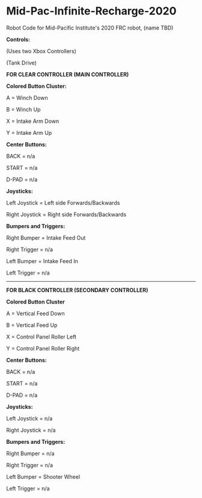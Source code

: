 # Mid-Pac-Infinite-Recharge-2020

Robot Code for Mid-Pacific Institute's 2020 FRC robot, (name TBD)

**Controls:**

(Uses two Xbox Controllers)

(Tank Drive)

**FOR CLEAR CONTROLLER (MAIN CONTROLLER)**

__Colored Button Cluster:__

A = Winch Down

B = Winch Up

X = Intake Arm Down

Y = Intake Arm Up


__Center Buttons:__

BACK = n/a

START = n/a

D-PAD = n/a


__Joysticks:__

Left Joystick = Left side Forwards/Backwards

Right Joystick = Right side Forwards/Backwards


__Bumpers and Triggers:__

Right Bumper = Intake Feed Out

Right Trigger = n/a

Left Bumper = Intake Feed In

Left Trigger = n/a

------------------------------------------------------------------------

**FOR BLACK CONTROLLER (SECONDARY CONTROLLER)**

__Colored Button Cluster__

A = Vertical Feed Down

B = Vertical Feed Up

X = Control Panel Roller Left

Y = Control Panel Roller Right


__Center Buttons:__

BACK = n/a

START = n/a

D-PAD = n/a


__Joysticks:__

Left Joystick = n/a

Right Joystick = n/a


__Bumpers and Triggers:__

Right Bumper = n/a

Right Trigger = n/a

Left Bumper = Shooter Wheel

Left Trigger = n/a
